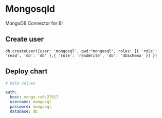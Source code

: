 # Mongosqld

MongoDB Connector for BI

## Create user

```shell
db.createUser({user: 'mongosql', pwd:"mongosql", roles: [{ 'role': 'read', 'db': 'db' },{ 'role': 'readWrite', 'db': 'dbSchema' }] })
```

## Deploy chart

```yaml
# helm values

auth:
  host: mongo-rs0:27017
  username: mongosql
  password: mongosql
  database: db
```
